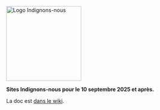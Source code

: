 <img src="https://indignonsnous.fr/global/img/logo-inbt.svg" alt="Logo Indignons-nous" width="200">

**Sites Indignons-nous pour le 10 septembre 2025 et après.**

La doc est [dans le wiki](https://github.com/10s25/site/wiki).
